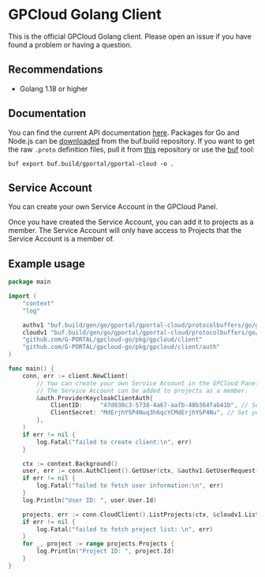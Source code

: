 # GPCloud Golang Client

This is the official GPCloud Golang client. Please open an issue if you have found
a problem or having a question.

## Recommendations

- Golang 1.18 or higher

## Documentation

You can find the current API documentation [here](https://buf.build/gportal/gportal-cloud).
Packages for Go and Node.js can be [downloaded](https://buf.build/gportal/gportal-cloud/assets/main)
from the buf.build repository. If you want to get the raw ```.proto``` definition files,
pull it from [this](https://github.com/G-PORTAL/gpcloud-proto) repository or use
the [buf](https://docs.buf.build/reference/cli/buf) tool:

```
buf export buf.build/gportal/gportal-cloud -o .
```

## Service Account

You can create your own Service Account in the GPCloud Panel.

Once you have created the Service Account, you can add it to projects as a member.
The Service Account will only have access to Projects that the Service Account is a member of.


## Example usage

```go
package main

import (
	"context"
	"log"

	authv1 "buf.build/gen/go/gportal/gportal-cloud/protocolbuffers/go/gpcloud/api/auth/v1"
	cloudv1 "buf.build/gen/go/gportal/gportal-cloud/protocolbuffers/go/gpcloud/api/cloud/v1"
	"github.com/G-PORTAL/gpcloud-go/pkg/gpcloud/client"
	"github.com/G-PORTAL/gpcloud-go/pkg/gpcloud/client/auth"
)

func main() {
	conn, err := client.NewClient(
		// You can create your own Service Account in the GPCloud Panel.
		// The Service Account can be added to projects as a member.
		&auth.ProviderKeycloakClientAuth{
			ClientID:     "47d838c3-5738-4a67-aafb-48b364fab41b", // Set your Client ID
			ClientSecret: "MdErjhYSP4Nuq3h6qcYCMdErjhYSP4Nu", // Set your Client Secret
		},
	)
	if err != nil {
		log.Fatal("failed to create client:\n", err)
	}

	ctx := context.Background()
	user, err := conn.AuthClient().GetUser(ctx, &authv1.GetUserRequest{})
	if err != nil {
		log.Fatal("failed to fetch user information:\n", err)
	}
	log.Println("User ID: ", user.User.Id)

	projects, err := conn.CloudClient().ListProjects(ctx, &cloudv1.ListProjectsRequest{})
	if err != nil {
		log.Fatal("failed to fetch project list: \n", err)
	}
	for _, project := range projects.Projects {
		log.Println("Project ID: ", project.Id)
	}
}

```